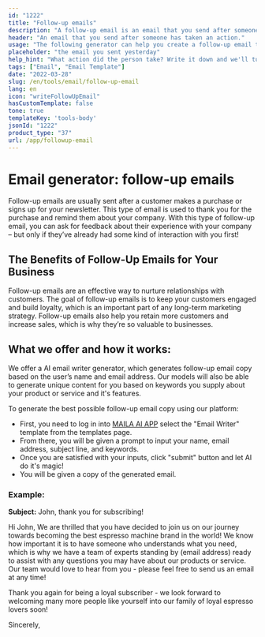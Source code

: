 ```yaml
---
id: "1222"
title: "Follow-up emails"
description: "A follow-up email is an email that you send after someone has taken an action, such as subscribing to your newsletter, downloading a piece of content, or making a purchase. The purpose of a follow-up email is to build a relationship with the person who took the action, and to get them to take another action, such as visiting your website, attending an event, or making another purchase."
header: "An email that you send after someone has taken an action."
usage: "The following generator can help you create a follow-up email that is tailored to your brand."
placeholder: "the email you sent yesterday"
help_hint: "What action did the person take? Write it down and we'll turn it into a Follow-up Email."
tags: ["Email", "Email Template"]
date: "2022-03-28"
slug: /en/tools/email/follow-up-email
lang: en
icon: "writeFollowUpEmail"
hasCustomTemplate: false
tone: true
templateKey: 'tools-body'
jsonId: "1222"
product_type: "37"
url: /app/followup-email
---
```


# Email generator: follow-up emails

Follow-up emails are usually sent after a customer makes a purchase or signs up for your newsletter. This type of email is used to thank you for the purchase and remind them about your company. With this type of follow-up email, you can ask for feedback about their experience with your company – but only if they’ve already had some kind of interaction with you first!


## The Benefits of Follow-Up Emails for Your Business


Follow-up emails are an effective way to nurture relationships with customers. The goal of follow-up emails is to keep your customers engaged and build loyalty, which is an important part of any long-term marketing strategy. Follow-up emails also help you retain more customers and increase sales, which is why they’re so valuable to businesses.


## What we offer and how it works:


We offer a AI email writer generator, which generates follow-up email copy based on the user’s name and email address. Our models will also be able to generate unique content for you based on keywords you supply about your product or service and it's features.

To generate the best possible follow-up email copy using our platform:

- First, you need to log in into [MAILA AI APP](https://maila.ai/app/list) select the "Email Writer" template from the templates page.
- From there, you will be given a prompt to input your name, email address, subject line, and keywords.
- Once you are satisfied with your inputs, click "submit" button and let AI do it's magic!
- You will be given a copy of the generated email.




### Example:


**Subject:** John, thank you for subscribing! 

Hi John, 
We are thrilled that you have decided to join us on our journey towards becoming the best espresso machine brand in the world! We know how important it is to have someone who understands what you need, which is why we have a team of experts standing by (email address) ready to assist with any questions you may have about our products or service. Our team would love to hear from you - please feel free to send us an email at any time!


Thank you again for being a loyal subscriber - we look forward to welcoming many more people like yourself into our family of loyal espresso lovers soon!

Sincerely, 
